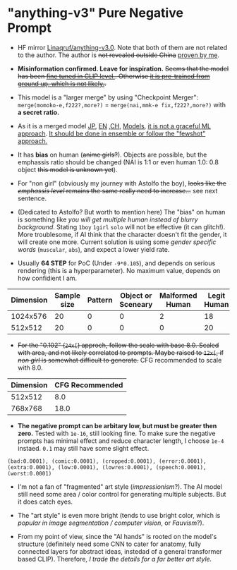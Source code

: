 # "anything-v3" Pure Negative Prompt #

- HF mirror [Linaqruf/anything-v3.0](https://huggingface.co/Linaqruf/anything-v3.0). Note that both of them are not related to the author. The author is ~~not revealed outside China~~ [proven by me](../ch02/any3_qqid.md).

- **Misinformation confirmed. Leave for inspiration.** ~~Seems that the model has been [fine tuned in CLIP level.](https://towardsdatascience.com/how-to-train-your-clip-45a451dcd303). Otherwise [it is pre-trained from ground up, which is not likely.](https://wandb.ai/capecape/train_sd/reports/How-to-Train-a-Conditional-Diffusion-Model-from-Scratch--VmlldzoyNzIzNTQ1).~~
- This model is a "larger merge" by using "Checkpoint Merger": `merge(momoko-e,f222?,more?)` = `merge(nai,mmk-e fix,f222?,more?)` with **a secret ratio.**
- As it is a merged model [JP](https://signyamo.blog/sd_merge-models/), [EN](https://www.reddit.com/r/StableDiffusion/comments/xss6bl/checkpoint_merging_comparative/) ,[CH](https://www.bilibili.com/read/mobile?id=19099066), [Models](https://rentry.org/sdmodels), [it is not a graceful ML approach](https://stackoverflow.com/questions/48358874/merge-weights-of-same-model-trained-on-2-different-computers-using-tensorflow 
). [It should be done in ensemble or follow the "fewshot" approach.](https://towardsdatascience.com/neural-networks-ensemble-33f33bea7df3)
- It has **bias** on human (~~anime girls?~~). Objects are possible, but the emphassis ratio should be changed (NAI is 1:1 or even human 1.0: 0.8 object ~~this model is unknown yet~~).
- For "non girl" (obviously my journey with Astolfo the boy), ~~looks like the *emphassis level* remains the same really need to increase...~~ see next sentence.
- (Dedicated to Astolfo? But worth to mention here) The "bias" on human is something like *you will get multiple human instead of blurry background*. Stating `1boy` `1girl` `solo` will not be effective (it can glitch!). More troublesome, if AI think that the character doesn't fit the gender, it will create one more. Current solution is using some *gender specific words* (`muscular`, `abs`), and expect a lower yield rate.
- Usually **64 STEP** for PoC (Under `-9*0.105`), and depends on serious rendering (this is a hyperparameter). No maximum value, depends on how confidient I am.

|Dimension|Sample size|Pattern|Object or Sceneary|Malformed Human|Legit Human|Body shape|
|---|---|---|---|---|---|---|
|1024x576|20|0|0|2|18|Normal|
|512x512|20|0|0|0|20|Normal|

- ~~For the "0.102" (`24x[`) approch, follow the scale with base 8.0. Scaled with area, and not likely correlated to prompts. Maybe raised to `12x[`, if *non girl* is somewhat difficult to generate.~~ CFG recommended to scale with 8.0.

|Dimension|CFG Recommended|
|---|---|
|512x512|8.0|
|768x768|18.0|

- **The negative prompt can be arbitary low, but must be greater then zero.** Tested with `1e-16`, still looking fine. To make sure the negative prompts has minimal effect and reduce character length, I choose `1e-4` instaed. `0.1` may still have some slight effect.

```
(bad:0.0001), (comic:0.0001), (cropped:0.0001), (error:0.0001), (extra:0.0001), (low:0.0001), (lowres:0.0001), (speech:0.0001), (worst:0.0001)
```

- I'm not a fan of "fragmented" art style (*impressionism*?). The AI model still need some area / color control for generating multiple subjects. But it does catch eyes.

- The "art style" is even more bright (tends to use bright color, which is *popular in image segmentation / computer vision*, or *Fauvism*?).

- From my point of view, since the "AI hands" is rooted on the model's structure (definitely need some CNN to cater for anatomy, fully connected layers for abstract ideas, instedad of a general transformer based CLIP). Therefore, *I trade the details for a far better art style.*
